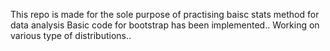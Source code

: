 This repo is made for the sole purpose of practising baisc stats method for data analysis
Basic code for bootstrap has been implemented..
Working on various type of distributions..
